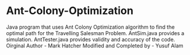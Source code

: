 # Ant-Colony-Optimization
Java program that uses Ant Colony Optimization algorithm to find the optimal path for the Travelling Salesman Problem.
AntSim.java provides a simulation.
AntTester.java provides validity and accuracy of the code.
Oirginal Author - Mark Hatcher
Modified and Completed by - Yusuf Alam
